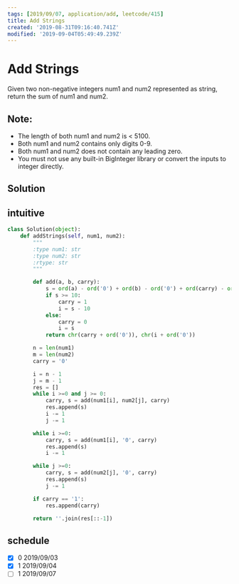 ```yaml
---
tags: [2019/09/07, application/add, leetcode/415]
title: Add Strings
created: '2019-08-31T09:16:40.741Z'
modified: '2019-09-04T05:49:49.239Z'
---
```


# Add Strings

Given two non-negative integers num1 and num2 represented as string, return the sum of num1 and num2.

## Note:

* The length of both num1 and num2 is < 5100.
* Both num1 and num2 contains only digits 0-9.
* Both num1 and num2 does not contain any leading zero.
* You must not use any built-in BigInteger library or convert the inputs to integer directly.

## Solution


## intuitive

```python
class Solution(object):
    def addStrings(self, num1, num2):
        """
        :type num1: str
        :type num2: str
        :rtype: str
        """

        def add(a, b, carry):
            s = ord(a) - ord('0') + ord(b) - ord('0') + ord(carry) - ord('0')
            if s >= 10:
                carry = 1
                i = s - 10
            else:
                carry = 0
                i = s
            return chr(carry + ord('0')), chr(i + ord('0'))

        n = len(num1)
        m = len(num2)
        carry = '0'

        i = n - 1
        j = m - 1
        res = []
        while i >=0 and j >= 0:
            carry, s = add(num1[i], num2[j], carry)
            res.append(s)
            i -= 1
            j -= 1

        while i >=0:
            carry, s = add(num1[i], '0', carry)
            res.append(s)
            i -= 1

        while j >=0:
            carry, s = add(num2[j], '0', carry)
            res.append(s)
            j -= 1

        if carry == '1':
            res.append(carry)

        return ''.join(res[::-1])
```

## schedule

* [x] 0 2019/09/03
* [x] 1 2019/09/04
* [ ] 1 2019/09/07

